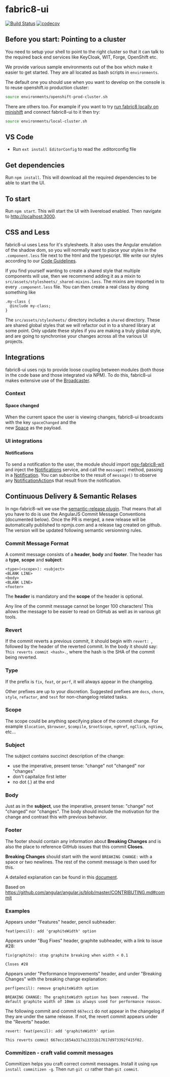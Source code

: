 # fabric8-ui

[![Build Status](https://ci.centos.org/buildStatus/icon?job=devtools-fabric8-ui-npm-publish-build-master)](https://ci.centos.org/job/devtools-fabric8-ui-npm-publish-build-master)
[![codecov](https://codecov.io/gh/fabric8io/fabric8-ui/branch/master/graph/badge.svg)](https://codecov.io/gh/fabric8io/fabric8-ui)

## Before you start: Pointing to a cluster

You need to setup your shell to point to the right cluster so that it can talk to the required back end services like KeyCloak, WIT, Forge, OpenShift etc.

We provide various sample environments out of the box which make it easier to get started. They are all located as bash scripts in `environments`. 

The default one you should use when you want to develop on the console is to reuse openshift.io production cluster:

```bash
source environments/openshift-prod-cluster.sh
```

There are others too. For example if you want to try [run fabric8 locally on minishift](https://github.com/fabric8io/fabric8-platform#v-4x-pre-release-development) and connect fabric8-ui to it then try:

```bash
source environments/local-cluster.sh
```


## VS Code

* Run `ext install EditorConfig` to read the .editorconfig file

## Get dependencies

Run `npm install`. This will download all the required dependencies to be able to start the UI.

## To start

Run `npm start`. This will start the UI with livereload enabled. Then navigate to <http://localhost:3000>.

## CSS and Less

fabric8-ui uses Less for it's stylesheets. It also uses the Angular emulation
of the shadow dom, so you will normally want to place your styles in the
`.component.less` file next to the html and the typescript. We write our styles according to our [Code Guidelines](https://fabric8io.github.io/fabric8-ux/code-guidelines).

If you find yourself wanting to create a shared style that multiple components will
use, then we recommend adding it as a mixin to
`src/assets/stylesheets/_shared-mixins.less`. The mixins are imported in to every
`.component.less` file. You can then create a real class by doing something like

    .my-class {
      @include my-class;
    }

The `src/assets/stylesheets/` directory includes a `shared` directory. These are
shared global styles that we will refactor out in to a shared library at some point.
Only update these styles if you are making a truly global style, and are going to
synchronise your changes across all the various UI projects.

## Integrations

fabric8-ui uses rxjs to provide loose coupling between modules (both those in the code base and those integrated via NPM). 
To do this, fabric8-ui makes extensive use of the [Broadcaster](https://github.com/fabric8-ui/ngx-base/blob/master/src/app/broadcaster.service.ts).

### Context

#### Space changed

When the current space the user is viewing changes, fabric8-ui broadcasts with the key `spaceChanged` and the  
new [Space](https://github.com/fabric8-ui/ngx-fabric8-wit/blob/master/src/app/models/space.ts) as the payload.

### UI integrations

####  Notifications

To send a notification to the user, the module should import [ngx-fabric8-wit](https://github.com/fabric8-ui/ngx-fabric8-wit)
and inject the [Notifications](https://github.com/fabric8-ui/ngx-base/blob/master/src/app/notifications/notifications.ts)
service, and call the `message()` method, passing in a [Notification](https://github.com/fabric8-ui/ngx-base/blob/master/src/app/notifications/notification.ts). You can subscribe to
the result of `message()` to observe any [NotificationAction](https://github.com/fabric8-ui/ngx-base/blob/master/src/app/notifications/notification-action.ts)s that result
from the notification.

## Continuous Delivery & Semantic Relases

In ngx-fabric8-wit we use the
[semantic-release
plugin](https://github.com/semantic-release/semantic-release). That means that all you have to do is use the AngularJS Commit
Message Conventions (documented below). Once the PR is merged, a new
release will be automatically published to npmjs.com and a release tag
created on github. The version will be updated following semantic
versionning rules.

### Commit Message Format

A commit message consists of a **header**, **body** and **footer**.  The header has a **type**, **scope** and **subject**:

```
<type>(<scope>): <subject>
<BLANK LINE>
<body>
<BLANK LINE>
<footer>
```

The **header** is mandatory and the **scope** of the header is optional.

Any line of the commit message cannot be longer 100 characters! This allows the message to be easier
to read on GitHub as well as in various git tools.

### Revert

If the commit reverts a previous commit, it should begin with `revert: `, followed by the header of the reverted commit. In the body it should say: `This reverts commit <hash>.`, where the hash is the SHA of the commit being reverted.

### Type

If the prefix is `fix`, `feat`,  or `perf`, it will always appear in the changelog.

Other prefixes are up to your discretion. Suggested prefixes are `docs`, `chore`, `style`, `refactor`, and `test` for non-changelog related tasks.

### Scope

The scope could be anything specifying place of the commit change. For example `$location`,
`$browser`, `$compile`, `$rootScope`, `ngHref`, `ngClick`, `ngView`, etc...

### Subject

The subject contains succinct description of the change:

* use the imperative, present tense: "change" not "changed" nor "changes"
* don't capitalize first letter
* no dot (.) at the end

### Body

Just as in the **subject**, use the imperative, present tense: "change" not "changed" nor "changes".
The body should include the motivation for the change and contrast this with previous behavior.

### Footer

The footer should contain any information about **Breaking Changes** and is also the place to
reference GitHub issues that this commit **Closes**.

**Breaking Changes** should start with the word `BREAKING CHANGE:` with a space or two newlines. The rest of the commit message is then used for this.

A detailed explanation can be found in this [document][commit-message-format].

Based on https://github.com/angular/angular.js/blob/master/CONTRIBUTING.md#commit

[commit-message-format]: https://docs.google.com/document/d/1QrDFcIiPjSLDn3EL15IJygNPiHORgU1_OOAqWjiDU5Y/edit#


### Examples

Appears under "Features" header, pencil subheader:

```
feat(pencil): add 'graphiteWidth' option
```

Appears under "Bug Fixes" header, graphite subheader, with a link to issue #28:

```
fix(graphite): stop graphite breaking when width < 0.1

Closes #28
```

Appears under "Performance Improvements" header, and under "Breaking Changes" with the breaking change explanation:

```
perf(pencil): remove graphiteWidth option

BREAKING CHANGE: The graphiteWidth option has been removed. The default graphite width of 10mm is always used for performance reason.
```

The following commit and commit `667ecc1` do not appear in the changelog if they are under the same release. If not, the revert commit appears under the "Reverts" header.

```
revert: feat(pencil): add 'graphiteWidth' option

This reverts commit 667ecc1654a317a13331b17617d973392f415f02.
```

### Commitizen - craft valid commit messages

Commitizen helps you craft correct commit messages. Install it using `npm install commitizen -g`. Then run `git cz` rather than `git commit`.

